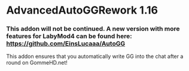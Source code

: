 # AdvancedAutoGGRework 1.16

### This addon will not be continued. A new version with more features for LabyMod4 can be found here: https://github.com/EinsLucaaa/AutoGG

This addon ensures that you automatically write GG into the chat after a round on GommeHD.net!
